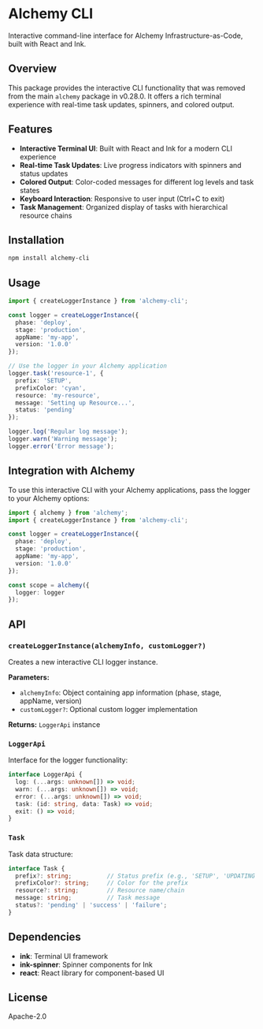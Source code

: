 # Alchemy CLI

Interactive command-line interface for Alchemy Infrastructure-as-Code, built with React and Ink.

## Overview

This package provides the interactive CLI functionality that was removed from the main `alchemy` package in v0.28.0. It offers a rich terminal experience with real-time task updates, spinners, and colored output.

## Features

- **Interactive Terminal UI**: Built with React and Ink for a modern CLI experience
- **Real-time Task Updates**: Live progress indicators with spinners and status updates
- **Colored Output**: Color-coded messages for different log levels and task states
- **Keyboard Interaction**: Responsive to user input (Ctrl+C to exit)
- **Task Management**: Organized display of tasks with hierarchical resource chains

## Installation

```bash
npm install alchemy-cli
```

## Usage

```typescript
import { createLoggerInstance } from 'alchemy-cli';

const logger = createLoggerInstance({
  phase: 'deploy',
  stage: 'production',
  appName: 'my-app',
  version: '1.0.0'
});

// Use the logger in your Alchemy application
logger.task('resource-1', {
  prefix: 'SETUP',
  prefixColor: 'cyan',
  resource: 'my-resource',
  message: 'Setting up Resource...',
  status: 'pending'
});

logger.log('Regular log message');
logger.warn('Warning message');
logger.error('Error message');
```

## Integration with Alchemy

To use this interactive CLI with your Alchemy applications, pass the logger to your Alchemy options:

```typescript
import { alchemy } from 'alchemy';
import { createLoggerInstance } from 'alchemy-cli';

const logger = createLoggerInstance({
  phase: 'deploy',
  stage: 'production', 
  appName: 'my-app',
  version: '1.0.0'
});

const scope = alchemy({
  logger: logger
});
```

## API

### `createLoggerInstance(alchemyInfo, customLogger?)`

Creates a new interactive CLI logger instance.

**Parameters:**
- `alchemyInfo`: Object containing app information (phase, stage, appName, version)
- `customLogger?`: Optional custom logger implementation

**Returns:** `LoggerApi` instance

### `LoggerApi`

Interface for the logger functionality:

```typescript
interface LoggerApi {
  log: (...args: unknown[]) => void;
  warn: (...args: unknown[]) => void;
  error: (...args: unknown[]) => void;
  task: (id: string, data: Task) => void;
  exit: () => void;
}
```

### `Task`

Task data structure:

```typescript
interface Task {
  prefix?: string;          // Status prefix (e.g., 'SETUP', 'UPDATING')
  prefixColor?: string;     // Color for the prefix
  resource?: string;        // Resource name/chain
  message: string;          // Task message
  status?: 'pending' | 'success' | 'failure';
}
```

## Dependencies

- **ink**: Terminal UI framework
- **ink-spinner**: Spinner components for Ink
- **react**: React library for component-based UI

## License

Apache-2.0